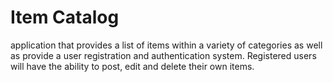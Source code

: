 # Item Catalog

application that provides a list of items within a variety of categories as well as provide a user registration and authentication system. Registered users will have the ability to post, edit and delete their own items.

